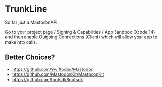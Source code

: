 # TrunkLine

So far just a MastodonAPI.

Go to your project page / Signing & Capabilities / App Sandbox (Xcode 14) and then enable Outgoing Connections (Client) which will allow your app to make http calls.

## Better Choices?

- https://github.com/Swiftodon/Mastodon
- https://github.com/MastodonKit/MastodonKit
- https://github.com/tootsdk/tootsdk
